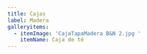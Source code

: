 ```yaml
---
title: Cajas
label: Madera
galleryitems:
  - itemImage: 'CajaTapaMadera B&N 2.jpg '
    itemName: Caja de té
---
```


